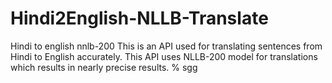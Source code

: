 # Hindi2English-NLLB-Translate
Hindi to english nnlb-200 This is an API used for translating sentences from Hindi to English accurately. This API uses NLLB-200 model for translations which results in nearly precise results.
% sgg

